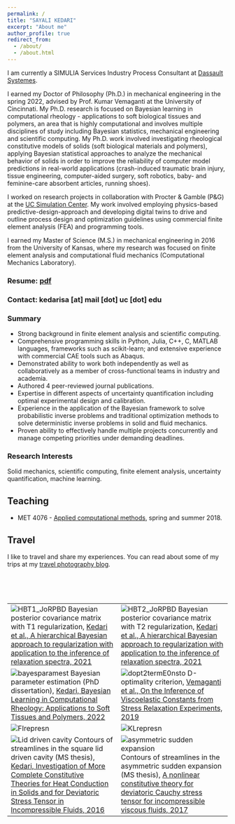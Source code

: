 ```yaml
---
permalink: /
title: "SAYALI KEDARI"
excerpt: "About me"
author_profile: true
redirect_from:
  - /about/
  - /about.html
---
```


I am currently a SIMULIA Services Industry Process Consultant at [Dassault Systemes](https://www.3ds.com/).

I earned my Doctor of Philosophy (Ph.D.) in mechanical engineering in the spring 2022, advised by Prof. Kumar Vemaganti at the University of Cincinnati. My Ph.D. research is focused on Bayesian learning in computational rheology - applications to soft biological tissues and polymers, an area that is highly computational and involves multiple disciplines of study including Bayesian statistics, mechanical engineering and scientific computing. My Ph.D. work involved investigating rheological constitutive models of solids (soft biological materials and polymers), applying Bayesian statistical approaches to analyze the mechanical behavior of solids in order to improve the reliability of computer model predictions in real-world applications (crash-induced traumatic brain injury, tissue engineering, computer-aided surgery, soft robotics, baby- and feminine-care absorbent articles, running shoes).

I worked on research projects in collaboration with Procter & Gamble (P&G) at the [UC Simulation Center](https://ceas.uc.edu/research/centers-labs/uc-simulation-center.html). My work involved employing physics-based predictive-design-approach and developing digital twins to drive and outline process design and optimization guidelines using commercial finite element analysis (FEA) and programming tools.

I earned my Master of Science (M.S.) in mechanical engineering in 2016 from the University of Kansas, where my research was focused on finite element analysis and computational fluid mechanics (Computational Mechanics Laboratory).

### Resume: [pdf](https://sayalirked.github.io/files/SayaliKedariresumeweb.pdf)
### Contact: kedarisa [at] mail [dot] uc [dot] edu

### Summary
- Strong background in finite element analysis and scientific computing.
- Comprehensive programming skills in Python, Julia, C++, C, MATLAB languages, frameworks such as scikit-learn; and extensive experience with commercial CAE tools such as Abaqus.
- Demonstrated ability to work both independently as well as collaboratively as a member of cross-functional teams in industry and academia.
- Authored 4 peer-reviewed journal publications.
- Expertise in different aspects of uncertainty quantification including optimal experimental design and calibration.
- Experience in the application of the Bayesian framework to solve probabilistic inverse problems and traditional optimization methods to solve deterministic inverse problems in solid and fluid mechanics.
- Proven ability to effectively handle multiple projects concurrently and manage competing priorities under demanding deadlines.

### Research Interests
Solid mechanics, scientific computing, finite element analysis, uncertainty quantification, machine learning.

## Teaching
* MET 4076 - [Applied computational methods](https://sayalirked.github.io/teaching/2018-springsummer-teaching-1), spring and summer 2018.

## Travel
I like to travel and share my experiences. You can read about some of my trips at my [travel photography blog](http://sayalikedari.blogspot.com/).

<br>
<br>
<br>

<table class="wide">
<tr>
  <td class="left">
     <img src="https://sayalirked.github.io/images/publpics/HBT1_JoRPBD.JPG" alt="HBT1_JoRPBD" title="Bayesian posterior covariance matrix with T1 regularization"/>
    <label>Bayesian posterior covariance matrix with T1 regularization, <a href="https://sor.scitation.org/doi/abs/10.1122/8.0000232">Kedari et al., A hierarchical Bayesian approach to regularization with application to the inference of relaxation spectra, 2021</a></label>
  </td>
  <td class="right">
    <img src="https://sayalirked.github.io/images/publpics/HBT2_JoRPBD.JPG" alt="HBT2_JoRPBD" title="Bayesian posterior covariance matrix with T2 regularization"/>
    <label>Bayesian posterior covariance matrix with T2 regularization, <a href="https://sor.scitation.org/doi/abs/10.1122/8.0000232">Kedari et al., A hierarchical Bayesian approach to regularization with application to the inference of relaxation spectra, 2021</a></label>
  </td>
</tr>
<tr>
  <td class="left">
     <img src="https://sayalirked.github.io/images/publpics/sample_Etau_loglikelihood.jpg" alt="bayesparamest" title="Bayesian parameter estimation (PhD thesis)"/>
    <label>Bayesian parameter estimation (PhD dissertation), <a href="https://etd.ohiolink.edu/apexprod/rws_olink/r/1501/10?clear=10&p10_accession_num=ucin1652098786994649">Kedari, Bayesian Learning in Computational Rheology: Applications to Soft Tissues and Polymers, 2022</a></label>
  </td>
  <td class="right">
    <img src="https://sayalirked.github.io/images/publpics/Doptval_ttot_2termE0notstoc.jpg" alt="dopt2termE0nsto" title="D-optimality criterion"/>
    <label>D-optimality criterion, <a href="https://link.springer.com/article/10.1007/s11043-018-09403-y">Vemaganti et al., On the Inference of Viscoelastic Constants from Stress Relaxation Experiments, 2019</a></label>
  </td>
</tr>
<tr>
  <td class="left">
     <img src="https://sayalirked.github.io/images/pics/FisherInfo_likelihoodsrepresn.jpg" alt="FIrepresn" title="Fisher Information - representation"/>
  </td>
  <td class="right">
    <img src="https://sayalirked.github.io/images/pics/KLdivergence_representn.jpg" alt="KLrepresn" title="KL Divergence - representation"/>
  </td>
</tr>
<tr>
  <td class="left">
        <img src="https://sayalirked.github.io/images/publpics/cavityM2.png" alt="Lid driven cavity" title="Contours of streamlines in the square lid driven cavity (MS thesis, 2016)"/>
    <label>Contours of streamlines in the square lid driven cavity (MS thesis), <a href="https://kuscholarworks.ku.edu/handle/1808/24136">Kedari, Investigation of More Complete Constitutive Theories for Heat Conduction in Solids and for Deviatoric Stress Tensor in Incompressible Fluids, 2016</a></label>
  </td>
  <td class="right">
        <img src="https://sayalirked.github.io/images/publpics/expansion15_800x400.png" alt="asymmetric sudden expansion" title="Contours of streamlines in the asymmetric sudden expansion (MS thesis, 2016)"/>
    <label>Contours of streamlines in the asymmetric sudden expansion (MS thesis), <a href="https://kuscholarworks.ku.edu/bitstream/handle/1808/27331/SuranaK_2017.pdf?isAllowed=y&sequence=1">A nonlinear constitutive theory for deviatoric Cauchy stress tensor for incompressible viscous fluids, 2017</a></label>
  </td>
</tr>
</table>
